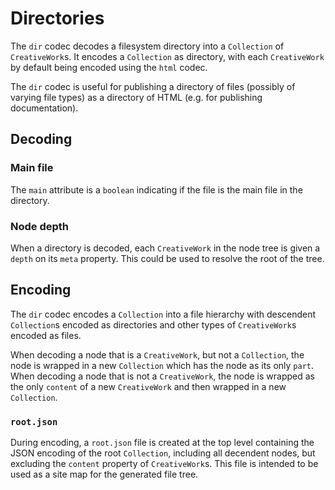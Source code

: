# Directories

The `dir` codec decodes a filesystem directory into a `Collection` of `CreativeWork`s. It encodes a `Collection` as directory, with each `CreativeWork` by default being encoded using the `html` codec.

The `dir` codec is useful for publishing a directory of files (possibly of varying file types) as a directory of HTML (e.g. for publishing documentation).

## Decoding

### Main file

The `main` attribute is a `boolean` indicating if the file is the main file in the directory.

### Node depth

When a directory is decoded, each `CreativeWork` in the node tree is given a `depth` on its `meta` property. This could be used to resolve the root of the tree.

## Encoding

The `dir` codec encodes a `Collection` into a file hierarchy with descendent `Collection`s encoded as directories and other types of `CreativeWork`s encoded as files.

When decoding a node that is a `CreativeWork`, but not a `Collection`, the node is wrapped in a new `Collection` which has the node as its only `part`. When decoding a node that is not a `CreativeWork`, the node is wrapped as the only `content` of a new `CreativeWork` and then wrapped in a new `Collection`.

### `root.json`

During encoding, a `root.json` file is created at the top level containing the JSON encoding of the root `Collection`, including all decendent nodes, but excluding the `content` property of `CreativeWork`s. This file is intended to be used as a site map for the generated file tree.

